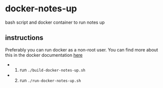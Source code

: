 # docker-notes-up
bash script and docker container to run notes up

## instructions

Preferably you can run docker as a non-root user. You can find more about this in the docker documentation [here](https://docs.docker.com/engine/installation/linux/linux-postinstall/)

- 1. run `./build-docker-notes-up.sh`
- 2. run `./run-docker-notes-up.sh`
